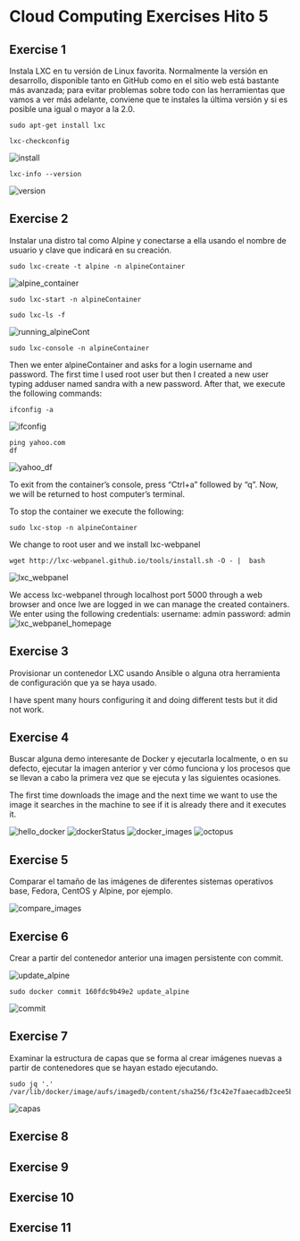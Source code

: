 Cloud Computing Exercises Hito 5 
======

## Exercise 1

Instala LXC en tu versión de Linux favorita. Normalmente la versión en desarrollo, disponible tanto en GitHub como en el sitio web está bastante más avanzada; para evitar problemas sobre todo con las herramientas que vamos a ver más adelante, conviene que te instales la última versión y si es posible una igual o mayor a la 2.0.

```
sudo apt-get install lxc 

lxc-checkconfig
```

![install](images/lxc_install.png)


```
lxc-info --version
```

![version](images/lxc_version.png) 

## Exercise 2

Instalar una distro tal como Alpine y conectarse a ella usando el nombre de usuario y clave que indicará en su creación.

```
sudo lxc-create -t alpine -n alpineContainer
```
![alpine_container](images/alpine_container.png) 

```
sudo lxc-start -n alpineContainer

sudo lxc-ls -f
```
![running_alpineCont](images/running_alpineCont.png)

```
sudo lxc-console -n alpineContainer
```
Then we enter alpineContainer and asks for a login username and password. The first time I used root user but then I created a new user typing adduser named sandra with a new password. After that, we execute the following commands:

```
ifconfig -a
```	

![ifconfig](images/ifconfig.png) 


```
ping yahoo.com
df
```

![yahoo_df](images/yahoo_df.png) 

To exit from the container’s console, press “Ctrl+a” followed by “q”. Now, we will be returned to host computer’s terminal.

To stop the container we execute the following:
```
sudo lxc-stop -n alpineContainer
```

We change to root user and we install lxc-webpanel

```
wget http://lxc-webpanel.github.io/tools/install.sh -O - |  bash
```
![lxc_webpanel](images/lxc_webpanel.png)

We access lxc-webpanel through localhost port 5000 through a web browser and once lwe are logged in we can manage the created containers. We enter using the following credentials:
username: admin
password: admin
![lxc_webpanel_homepage](images/lxc_webpanel_homepage.png)

## Exercise 3

Provisionar un contenedor LXC usando Ansible o alguna otra herramienta de configuración que ya se haya usado.

I have spent many hours configuring it and doing different tests but it did not work.

## Exercise 4

Buscar alguna demo interesante de Docker y ejecutarla localmente, o en su defecto, ejecutar la imagen anterior y ver cómo funciona y los procesos que se llevan a cabo la primera vez que se ejecuta y las siguientes ocasiones.

The first time downloads the image and the next time we want to use the image it searches in the machine to see if it is already there and it executes it. 

![hello_docker](images/hello_docker.png)
![dockerStatus](images/dockerStatus.png)
![docker_images](images/docker_images.png)
![octopus](images/octopus.png)

## Exercise 5

Comparar el tamaño de las imágenes de diferentes sistemas operativos base, Fedora, CentOS y Alpine, por ejemplo.

![compare_images](images/compare_images.png)

## Exercise 6

Crear a partir del contenedor anterior una imagen persistente con commit.

![update_alpine](images/update_alpine.png)

```
sudo docker commit 160fdc9b49e2 update_alpine
```
![commit](images/commit.png)

## Exercise 7

Examinar la estructura de capas que se forma al crear imágenes nuevas a partir de contenedores que se hayan estado ejecutando.

```
sudo jq '.' /var/lib/docker/image/aufs/imagedb/content/sha256/f3c42e7faaecadb2cee5b9bf23b8687874e53042a8281f1fd80331d21c3d63a0
```
![capas](images/capas.png)

## Exercise 8
## Exercise 9
## Exercise 10
## Exercise 11


